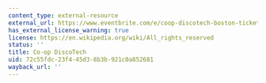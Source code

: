 ```yaml
---
content_type: external-resource
external_url: https://www.eventbrite.com/e/coop-discotech-boston-tickets-23441822121#
has_external_license_warning: true
license: https://en.wikipedia.org/wiki/All_rights_reserved
status: ''
title: Co-op DiscoTech
uid: 72c55fdc-23f4-45d3-8b3b-921c0a852681
wayback_url: ''
---
```

